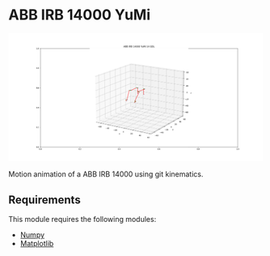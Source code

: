 # ABB IRB 14000 YuMi

![Design preview for the Web Page](preview.png)

Motion animation of a ABB IRB 14000 using git  kinematics.

## Requirements

This module requires the following modules:
- [Numpy](https://numpy.org/)
- [Matplotlib](https://matplotlib.org/)